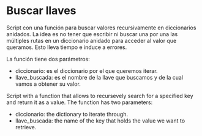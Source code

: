 # Buscar llaves
Script con una función para buscar valores recursivamente en diccionarios anidados.
La idea es no tener que escribir ni buscar una por una las múltiples rutas en un diccionario anidado para acceder al valor que queramos. Esto lleva tiempo e induce a errores.

La función tiene dos parámetros:
- diccionario: es el diccionario por el que queremos iterar.
- llave_buscada: es el nombre de la llave que buscamos y de la cual vamos a obtener su valor.



Script with a function that allows to recursevely search for a specified key and return it as a value. 
The function has two parameters:
- diccionario: the dictionary to iterate through.
- llave_buscada: the name of the key that holds the value we want to retrieve.
